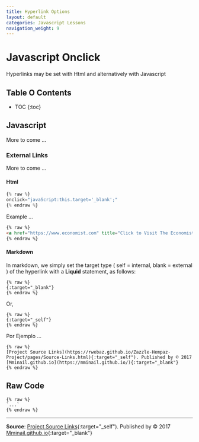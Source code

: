 ```yaml
---
title: Hyperlink Options
layout: default
categories: Javascript Lessons
navigation_weight: 9
---
```

# Javascript Onclick

Hyperlinks may be set with Html and alternatively with Javascript

## Table O Contents

- TOC
{:toc}

## Javascript 

More to come ...

### External Links

More to come ...

#### Html

```javascript
{% raw %}
onclick="javaScript:this.target='_blank';"
{% endraw %}
```

Example ...

```html
{% raw %}
<a href="https://www.economist.com" title="Click to Visit The Economist Magazine" onclick="javaScript:this.target='_blank';">The Economist Magazine</a>
{% endraw %}
```

#### Markdown

In markdown, we simply set the target type ( self = internal, blank = external ) of the hyperlink with a **Liquid** statement, as follows:

```liquid
{% raw %}
{:target="_blank"}
{% endraw %}
```

Or,

```liquid
{% raw %}
{:target="_self"}
{% endraw %}
```

Por Ejemplo ...

```liquid
{% raw %}
[Project Source Links](https://rwebaz.github.io/Zazzle-Hempaz-Project/pages/Source-Links.html){:target="_self"). Published by © 2017 [Mminail.github.io](https://mminail.github.io/){:target="_blank"}
{% endraw %}
```

## Raw Code

```liquid
{% raw %}
`...`
{% endraw %}
```

***

**Source**: [Project Source Links](https://rwebaz.github.io/Zazzle-Hempaz-Project/pages/Source-Links.html){:target="_self"). Published by © 2017 [Mminail.github.io](https://mminail.github.io/){:target="_blank"}

